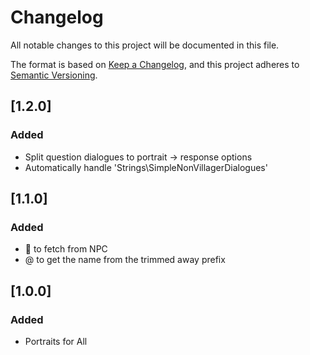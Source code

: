 # Changelog

All notable changes to this project will be documented in this file.

The format is based on [Keep a Changelog](https://keepachangelog.com/en/1.1.0/), and this project adheres to [Semantic Versioning](https://semver.org/spec/v2.0.0.html).

## [1.2.0]

### Added

- Split question dialogues to portrait -> response options
- Automatically handle 'Strings\\SimpleNonVillagerDialogues'

## [1.1.0]

### Added

- 🎣 to fetch from NPC
- @ to get the name from the trimmed away prefix

## [1.0.0]

### Added

- Portraits for All
